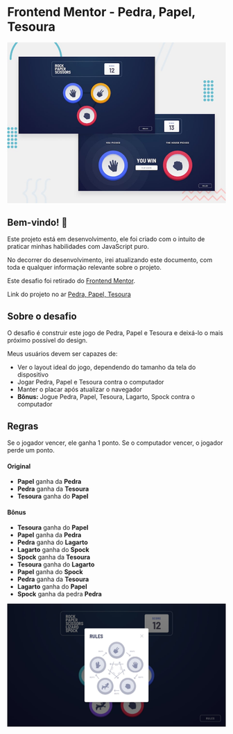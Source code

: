 # Frontend Mentor - Pedra, Papel, Tesoura

![Prévia do design do jogo Pedra, papel, tesoura](./public/images/desktop-preview.jpg)

## Bem-vindo! 👋

Este projeto está em desenvolvimento, ele foi criado com o intuito de praticar minhas habilidades com JavaScript puro.

No decorrer do desenvolvimento, irei atualizando este documento, com toda e qualquer informação relevante sobre o projeto.

Este desafio foi retirado do [Frontend Mentor](https://www.frontendmentor.io).

Link do projeto no ar [Pedra, Papel, Tesoura](https://d3vnicolas.github.io/rock-paper-scissors/)

## Sobre o desafio

O desafio é construir este jogo de Pedra, Papel e Tesoura e deixá-lo o mais próximo possível do design.

Meus usuários devem ser capazes de:

- Ver o layout ideal do jogo, dependendo do tamanho da tela do dispositivo
- Jogar Pedra, Papel e Tesoura contra o computador
- Manter o placar após atualizar o navegador
- **Bônus:** Jogue Pedra, Papel, Tesoura, Lagarto, Spock contra o computador

## Regras

Se o jogador vencer, ele ganha 1 ponto. Se o computador vencer, o jogador perde um ponto.

#### Original

- **Papel** ganha da **Pedra**
- **Pedra** ganha da **Tesoura**
- **Tesoura** ganha do **Papel**

#### Bônus

- **Tesoura** ganha do **Papel**
- **Papel** ganha da **Pedra**
- **Pedra** ganha do **Lagarto**
- **Lagarto** ganha do **Spock**
- **Spock** ganha da **Tesoura**
- **Tesoura** ganha do **Lagarto**
- **Papel** ganha do **Spock**
- **Pedra** ganha da **Tesoura**
- **Lagarto** ganha do **Papel**
- **Spock** ganha da pedra **Pedra**

![Regras do jogo](./public/images/desktop-rules-modal-bonus.jpg)
